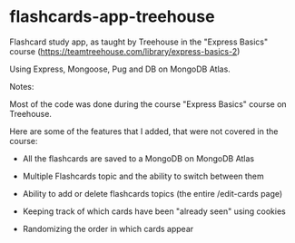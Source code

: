 # flashcards-app-treehouse
Flashcard study app, as taught by Treehouse in the "Express Basics" course (https://teamtreehouse.com/library/express-basics-2)

Using Express, Mongoose, Pug and DB on MongoDB Atlas.

Notes: 

Most of the code was done during the course "Express Basics" course on Treehouse.

Here are some of the features that I added, that were not covered in the course:

- All the flashcards are saved to a MongoDB on MongoDB Atlas

- Multiple Flashcards topic and the ability to switch between them

- Ability to add or delete flashcards topics (the entire /edit-cards page)

- Keeping track of which cards have been "already seen" using cookies

- Randomizing the order in which cards appear

